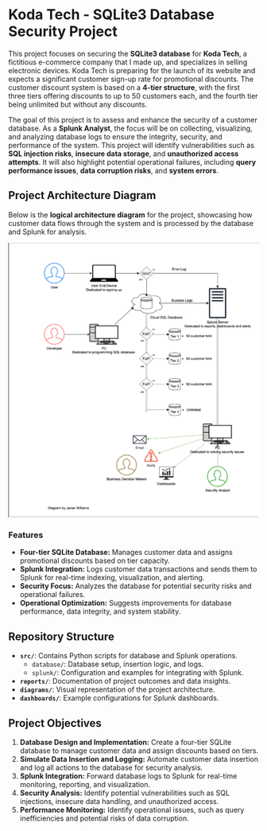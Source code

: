 # Koda Tech - SQLite3 Database Security Project

This project focuses on securing the **SQLite3 database** for **Koda Tech**, a fictitious e-commerce company that I made up, and specializes in selling electronic devices. Koda Tech is preparing for the launch of its website and expects a significant customer sign-up rate for promotional discounts. The customer discount system is based on a **4-tier structure**, with the first three tiers offering discounts to up to 50 customers each, and the fourth tier being unlimited but without any discounts.

The goal of this project is to assess and enhance the security of a customer database. As a **Splunk Analyst**, the focus will be on collecting, visualizing, and analyzing database logs to ensure the integrity, security, and performance of the system. This project will identify vulnerabilities such as **SQL injection risks**, **insecure data storage**, and **unauthorized access attempts**. It will also highlight potential operational failures, including **query performance issues**, **data corruption risks**, and **system errors**.

## Project Architecture Diagram

Below is the **logical architecture diagram** for the project, showcasing how customer data flows through the system and is processed by the database and Splunk for analysis.

![Logical Architecture Diagram](./Diagrams/logical_diagram.png)


### Features
- **Four-tier SQLite Database:** Manages customer data and assigns promotional discounts based on tier capacity.
- **Splunk Integration:** Logs customer data transactions and sends them to Splunk for real-time indexing, visualization, and alerting.
- **Security Focus:** Analyzes the database for potential security risks and operational failures.
- **Operational Optimization:** Suggests improvements for database performance, data integrity, and system stability.

## Repository Structure
- **`src/`**: Contains Python scripts for database and Splunk operations.
  - `database/`: Database setup, insertion logic, and logs.
  - `splunk/`: Configuration and examples for integrating with Splunk.
- **`reports/`**: Documentation of project outcomes and data insights.
- **`diagrams/`**: Visual representation of the project architecture.
- **`dashboards/`**: Example configurations for Splunk dashboards.

## Project Objectives
1. **Database Design and Implementation:** Create a four-tier SQLite database to manage customer data and assign discounts based on tiers.
2. **Simulate Data Insertion and Logging:** Automate customer data insertion and log all actions to the database for security analysis.
3. **Splunk Integration:** Forward database logs to Splunk for real-time monitoring, reporting, and visualization.
4. **Security Analysis:** Identify potential vulnerabilities such as SQL injections, insecure data handling, and unauthorized access.
5. **Performance Monitoring:** Identify operational issues, such as query inefficiencies and potential risks of data corruption.
